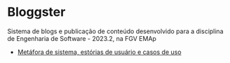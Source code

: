 # Bloggster
Sistema de blogs e publicação de conteúdo desenvolvido para a disciplina de Engenharia de Software - 2023.2, na FGV EMAp

* [Metáfora de sistema, estórias de usuário e casos de uso](https://github.com/anacarolerthal/blogging_system/blob/main/initial-project.pdf)
